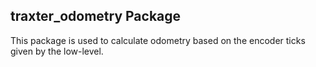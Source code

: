 ## traxter_odometry Package

This package is used to calculate odometry based on the encoder ticks given by the low-level.